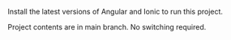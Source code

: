 Install the latest versions of Angular and Ionic to run this project.

Project contents are in main branch. No switching required.

